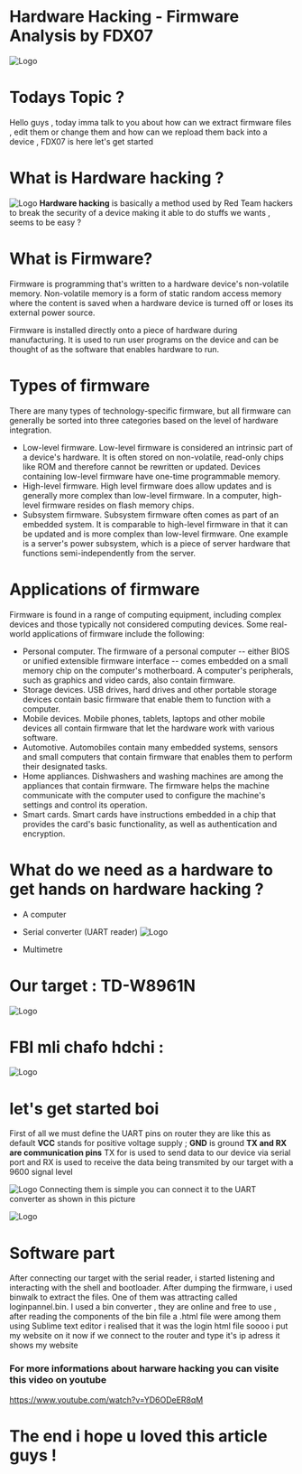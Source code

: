 # Hardware Hacking - Firmware Analysis  by FDX07
![Logo](https://pbs.twimg.com/media/FLLNygXWUAAQHfC.jpg)

# Todays Topic ?

Hello guys , today imma talk to you about how can we extract firmware files , edit them or change them and how can we repload them back into a device , FDX07 is here let's get started
# What is Hardware hacking ?
![Logo](https://c.tenor.com/E3SGDcyydMMAAAAC/batman-hmm.gif)
**Hardware hacking** is basically a method used by Red Team hackers to break the security of a device making it able to do stuffs we wants , seems to be easy ?

# What is Firmware?

Firmware is programming that's written to a hardware device's non-volatile memory. Non-volatile memory is a form of static random access memory where the content is saved when a hardware device is turned off or loses its external power source.

Firmware is installed directly onto a piece of hardware during manufacturing. It is used to run user programs on the device and can be thought of as the software that enables hardware to run.



# Types of firmware
There are many types of technology-specific firmware, but all firmware can generally be sorted into three categories based on the level of hardware integration.

- Low-level firmware. Low-level firmware is considered an intrinsic part of a device's hardware. It is often stored on non-volatile, read-only chips like ROM and therefore cannot be rewritten or updated. Devices containing low-level firmware have one-time programmable memory.
- High-level firmware. High level firmware does allow updates and is generally more complex than low-level firmware. In a computer, high-level firmware resides on flash memory chips.
- Subsystem firmware. Subsystem firmware often comes as part of an embedded system. It is comparable to high-level firmware in that it can be updated and is more complex than low-level firmware. One example is a server's power subsystem, which is a piece of server hardware that functions semi-independently from the server.

# Applications of firmware

Firmware is found in a range of computing equipment, including complex devices and those typically not considered computing devices. Some real-world applications of firmware include the following:

- Personal computer. The firmware of a personal computer -- either BIOS or unified extensible firmware interface -- comes embedded on a small memory chip on the computer's motherboard. A computer's peripherals, such as graphics and video cards, also contain firmware.
- Storage devices. USB drives, hard drives and other portable storage devices contain basic firmware that enable them to function with a computer.
- Mobile devices. Mobile phones, tablets, laptops and other mobile devices all contain firmware that let the hardware work with various software.
- Automotive. Automobiles contain many embedded systems, sensors and small computers that contain firmware that enables them to perform their designated tasks.
- Home appliances. Dishwashers and washing machines are among the appliances that contain firmware. The firmware helps the machine communicate with the computer used to configure the machine's settings and control its operation.
- Smart cards. Smart cards have instructions embedded in a chip that provides the card's basic functionality, as well as authentication and encryption.

# What do we need as a hardware to get hands on hardware hacking ?
- A computer
- Serial converter (UART reader)
![Logo](https://www.gmelectronic.com/data/product/1024_1024/pctdetail.775-275.1.jpg)

- Multimetre

# Our target : TD-W8961N
![Logo](https://www.ahlaninformatique.ma/wp-content/uploads/2021/07/p_1_1_4_4_1144-TP-Link-Routeur-ADSL2-WiFi-N-300-Mbps.jpg)

# FBI mli chafo hdchi :
![Logo](https://i.pinimg.com/originals/f6/b1/3c/f6b13ce59168ccf8bf189446f4204a96.jpg)

# let's get started boi

First of all we must define the UART pins on router they are like this as default
**VCC** stands for positive voltage supply ; **GND** is ground **TX and RX are communication pins** TX for is used to send data to our device via serial port and RX is used to receive the data being transmited by our target with a 9600 signal level

![Logo](https://re-ws.pl/wp-content/uploads/2017/09/pinout.jpg)
Connecting them is simple you can connect it to the UART converter as shown in this picture

![Logo](https://www.riverloopsecurity.com/img/blog/hw-101-jtag/goodfet.jpg)
# Software part

After connecting our target with the serial reader, i started listening and interacting with the shell and bootloader. After dumping the firmware, i used binwalk to extract the files.  One of them was attracting called loginpannel.bin. I used a bin converter , they are online and free to use , after reading the components of the bin file a .html file were among them using Sublime text editor i realised that it was the login html file soooo i put my website on it now if we connect to the router and type it's ip adress it shows my website

### For more informations about harware hacking you can visite this video on youtube

https://www.youtube.com/watch?v=YD6ODeER8qM

# The end i hope u loved this article guys !
